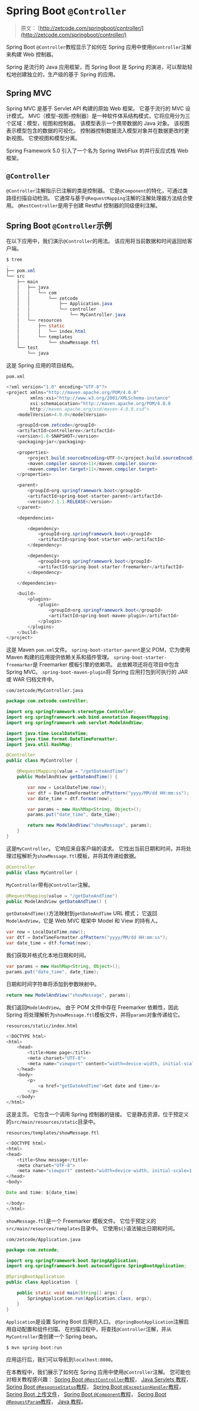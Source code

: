 # Spring Boot `@Controller`

> 原文： [http://zetcode.com/springboot/controller/](http://zetcode.com/springboot/controller/)

Spring Boot `@Controller`教程显示了如何在 Spring 应用中使用`@Controller`注解来构建 Web 控制器。

Spring 是流行的 Java 应用框架，而 Spring Boot 是 Spring 的演进，可以帮助轻松地创建独立的，生产级的基于 Spring 的应用。

## Spring MVC

Spring MVC 是基于 Servlet API 构建的原始 Web 框架。 它基于流行的 MVC 设计模式。 MVC（模型-视图-控制器）是一种软件体系结构模式，它将应用分为三个区域：模型，视图和控制器。 该模型表示一个携带数据的 Java 对象。 该视图表示模型包含的数据的可视化。 控制器控制数据流入模型对象并在数据更改时更新视图。 它使视图和模型分离。

Spring Framework 5.0 引入了一个名为 Spring WebFlux 的并行反应式栈 Web 框架。

## `@Controller`

`@Controller`注解指示已注解的类是控制器。 它是`@Component`的特化，可通过类路径扫描自动检测。 它通常与基于`@RequestMapping`注解的注解处理器方法结合使用。 `@RestController`是用于创建 Restful 控制器的同级便利注解。

## Spring Boot `@Controller`示例

在以下应用中，我们演示`@Controller`的用法。 该应用将当前数据和时间返回给客户端。

```java
$ tree
.
├── pom.xml
└── src
    ├── main
    │   ├── java
    │   │   └── com
    │   │       └── zetcode
    │   │           ├── Application.java
    │   │           └── controller
    │   │               └── MyController.java
    │   └── resources
    │       ├── static
    │       │   └── index.html
    │       └── templates
    │           └── showMessage.ftl
    └── test
        └── java

```

这是 Spring 应用的项目结构。

`pom.xml`

```java
<?xml version="1.0" encoding="UTF-8"?>
<project xmlns="http://maven.apache.org/POM/4.0.0"
         xmlns:xsi="http://www.w3.org/2001/XMLSchema-instance"
         xsi:schemaLocation="http://maven.apache.org/POM/4.0.0
         http://maven.apache.org/xsd/maven-4.0.0.xsd">
    <modelVersion>4.0.0</modelVersion>

    <groupId>com.zetcode</groupId>
    <artifactId>controllerex</artifactId>
    <version>1.0-SNAPSHOT</version>
    <packaging>jar</packaging>

    <properties>
        <project.build.sourceEncoding>UTF-8</project.build.sourceEncoding>
        <maven.compiler.source>11</maven.compiler.source>
        <maven.compiler.target>11</maven.compiler.target>
    </properties>

    <parent>
        <groupId>org.springframework.boot</groupId>
        <artifactId>spring-boot-starter-parent</artifactId>
        <version>2.1.1.RELEASE</version>
    </parent>

    <dependencies>

        <dependency>
            <groupId>org.springframework.boot</groupId>
            <artifactId>spring-boot-starter-web</artifactId>
        </dependency>

        <dependency>
            <groupId>org.springframework.boot</groupId>
            <artifactId>spring-boot-starter-freemarker</artifactId>
        </dependency>

    </dependencies>

    <build>
        <plugins>
            <plugin>
                <groupId>org.springframework.boot</groupId>
                <artifactId>spring-boot-maven-plugin</artifactId>
            </plugin>
        </plugins>
    </build>
</project>

```

这是 Maven `pom.xml`文件。 `spring-boot-starter-parent`是父 POM，它为使用 Maven 构建的应用提供依赖关系和插件管理。 `spring-boot-starter-freemarker`是 Freemarker 模板引擎的依赖项。 此依赖项还将在项目中包含 Spring MVC。 `spring-boot-maven-plugin`将 Spring 应用打包到可执行的 JAR 或 WAR 归档文件中。

`com/zetcode/MyController.java`

```java
package com.zetcode.controller;

import org.springframework.stereotype.Controller;
import org.springframework.web.bind.annotation.RequestMapping;
import org.springframework.web.servlet.ModelAndView;

import java.time.LocalDateTime;
import java.time.format.DateTimeFormatter;
import java.util.HashMap;

@Controller
public class MyController {

    @RequestMapping(value = "/getDateAndTime")
    public ModelAndView getDateAndTime() {

        var now = LocalDateTime.now();
        var dtf = DateTimeFormatter.ofPattern("yyyy/MM/dd HH:mm:ss");
        var date_time = dtf.format(now);

        var params = new HashMap<String, Object>();
        params.put("date_time", date_time);

        return new ModelAndView("showMessage", params);
    }
}

```

这是`MyController`。 它响应来自客户端的请求。 它找出当前日期和时间，并将处理过程解析为`showMessage.ftl`模板，并将其传递给数据。

```java
@Controller
public class MyController {

```

`MyController`带有`@Controller`注解。

```java
@RequestMapping(value = "/getDateAndTime")
public ModelAndView getDateAndTime() {

```

`getDateAndTime()`方法映射到`getDateAndTime` URL 模式； 它返回`ModelAndView`，它是 Web MVC 框架中 Model 和 View 的持有人。

```java
var now = LocalDateTime.now();
var dtf = DateTimeFormatter.ofPattern("yyyy/MM/dd HH:mm:ss");
var date_time = dtf.format(now);

```

我们获取并格式化本地日期和时间。

```java
var params = new HashMap<String, Object>();
params.put("date_time", date_time);

```

日期和时间字符串将添加到参数映射中。

```java
return new ModelAndView("showMessage", params);

```

我们返回`ModelAndView`。 由于 POM 文件中存在 Freemarker 依赖性，因此 Spring 将处理解析为`showMessage.ftl`模板文件，并将`params`对象传递给它。

`resources/static/index.html`

```java
<!DOCTYPE html>
<html>
    <head>
        <title>Home page</title>
        <meta charset="UTF-8">
        <meta name="viewport" content="width=device-width, initial-scale=1.0">
    </head>
    <body>
        <p>
            <a href="getDateAndTime">Get date and time</a>
        </p>
    </body>
</html>

```

这是主页。 它包含一个调用 Spring 控制器的链接。 它是静态资源，位于预定义的`src/main/resources/static`目录中。

`resources/templates/showMessage.ftl`

```java
<!DOCTYPE html>
<html>
<head>
    <title>Show message</title>
    <meta charset="UTF-8">
    <meta name="viewport" content="width=device-width, initial-scale=1.0">
</head>
<body>

Date and time: ${date_time}    

</body>
</html>

```

`showMessage.ftl`是一个 Freemarker 模板文件。 它位于预定义的`src/main/resources/templates`目录中。 它使用`${}`语法输出日期和时间。

`com/zetcode/Application.java`

```java
package com.zetcode;

import org.springframework.boot.SpringApplication;
import org.springframework.boot.autoconfigure.SpringBootApplication;

@SpringBootApplication
public class Application  {

    public static void main(String[] args) {
        SpringApplication.run(Application.class, args);
    }
}

```

`Application`是设置 Spring Boot 应用的入口。 `@SpringBootApplication`注解启用自动配置和组件扫描。 在扫描过程中，将查找`@Controller`注解，并从`MyController`类创建一个 Spring bean。

```java
$ mvn spring-boot:run 

```

应用运行后，我们可以导航到`localhost:8080`。

在本教程中，我们展示了如何在 Spring 应用中使用`@Controller`注解。 您可能也对相关教程感兴趣： [Spring Boot `@RestController`教程](/springboot/restcontroller/)， [Java Servlets 教程](/articles/javaservlet/)， [Spring Boot `@ResponseStatus`教程](/springboot/responsestatus/)， [Spring Boot `@ExceptionHandler`教程](/springboot/exceptionhandler/)， [Spring Boot 上传文件](/springboot/uploadfile/)， [Spring Boot `@Component`教程](/springboot/component/)， [Spring Boot `@RequestParam`教程](/springboot/requestparam/)， [Java 教程](/lang/java/)。